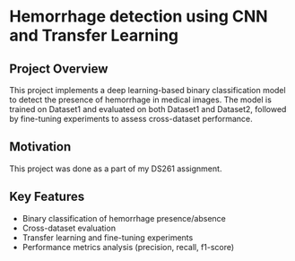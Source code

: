 # Hemorrhage detection using CNN and Transfer Learning

## Project Overview
This project implements a deep learning-based binary classification model to detect the presence of hemorrhage in medical images. The model is trained on Dataset1 and evaluated on both Dataset1 and Dataset2, followed by fine-tuning experiments to assess cross-dataset performance.

## Motivation
This project was done as a part of my DS261 assignment.

## Key Features

+ Binary classification of hemorrhage presence/absence
+ Cross-dataset evaluation
+ Transfer learning and fine-tuning experiments
+ Performance metrics analysis (precision, recall, f1-score)
